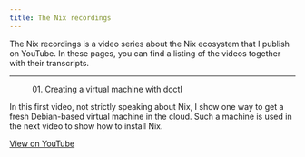 ```yaml
---
title: The Nix recordings
---
```


The Nix recordings is a video series about the Nix ecosystem that I publish on
YouTube. In these pages, you can find a listing of the videos together with
their transcripts.

<hr class="bt bb-0 br-0 bl-0 mh0 mt4 pb4 w4 bw1 b--black">

<figure>
<object type="image/svg+xml" data="01/title.svg" style="width:50.0%;height:50.0%">
01. Creating a virtual machine with doctl</object>
</figure>

In this first video, not strictly speaking about Nix, I show one way to get a
fresh Debian-based virtual machine in the cloud. Such a machine is used in the
next video to show how to install Nix.

[View on YouTube](https://www.youtube.com/watch?v=LeasCiM0NRI)
